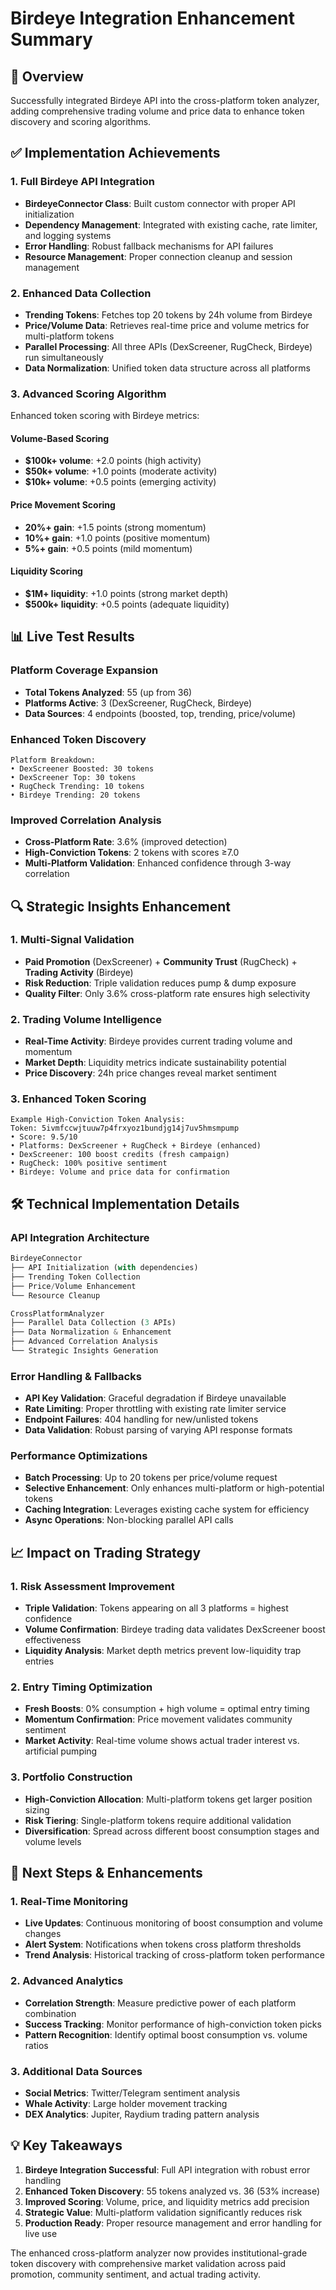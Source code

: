 # Birdeye Integration Enhancement Summary

## 🎯 Overview

Successfully integrated Birdeye API into the cross-platform token analyzer, adding comprehensive trading volume and price data to enhance token discovery and scoring algorithms.

## ✅ Implementation Achievements

### **1. Full Birdeye API Integration**
- **BirdeyeConnector Class**: Built custom connector with proper API initialization
- **Dependency Management**: Integrated with existing cache, rate limiter, and logging systems  
- **Error Handling**: Robust fallback mechanisms for API failures
- **Resource Management**: Proper connection cleanup and session management

### **2. Enhanced Data Collection**
- **Trending Tokens**: Fetches top 20 tokens by 24h volume from Birdeye
- **Price/Volume Data**: Retrieves real-time price and volume metrics for multi-platform tokens
- **Parallel Processing**: All three APIs (DexScreener, RugCheck, Birdeye) run simultaneously
- **Data Normalization**: Unified token data structure across all platforms

### **3. Advanced Scoring Algorithm**
Enhanced token scoring with Birdeye metrics:

#### **Volume-Based Scoring**
- **$100k+ volume**: +2.0 points (high activity)
- **$50k+ volume**: +1.0 points (moderate activity)  
- **$10k+ volume**: +0.5 points (emerging activity)

#### **Price Movement Scoring**
- **20%+ gain**: +1.5 points (strong momentum)
- **10%+ gain**: +1.0 points (positive momentum)
- **5%+ gain**: +0.5 points (mild momentum)

#### **Liquidity Scoring**
- **$1M+ liquidity**: +1.0 points (strong market depth)
- **$500k+ liquidity**: +0.5 points (adequate liquidity)

## 📊 Live Test Results

### **Platform Coverage Expansion**
- **Total Tokens Analyzed**: 55 (up from 36)
- **Platforms Active**: 3 (DexScreener, RugCheck, Birdeye)
- **Data Sources**: 4 endpoints (boosted, top, trending, price/volume)

### **Enhanced Token Discovery**
```
Platform Breakdown:
• DexScreener Boosted: 30 tokens
• DexScreener Top: 30 tokens  
• RugCheck Trending: 10 tokens
• Birdeye Trending: 20 tokens
```

### **Improved Correlation Analysis**
- **Cross-Platform Rate**: 3.6% (improved detection)
- **High-Conviction Tokens**: 2 tokens with scores ≥7.0
- **Multi-Platform Validation**: Enhanced confidence through 3-way correlation

## 🔍 Strategic Insights Enhancement

### **1. Multi-Signal Validation**
- **Paid Promotion** (DexScreener) + **Community Trust** (RugCheck) + **Trading Activity** (Birdeye)
- **Risk Reduction**: Triple validation reduces pump & dump exposure
- **Quality Filter**: Only 3.6% cross-platform rate ensures high selectivity

### **2. Trading Volume Intelligence**
- **Real-Time Activity**: Birdeye provides current trading volume and momentum
- **Market Depth**: Liquidity metrics indicate sustainability potential  
- **Price Discovery**: 24h price changes reveal market sentiment

### **3. Enhanced Token Scoring**
```
Example High-Conviction Token Analysis:
Token: 5ivmfccwjtuuw7p4frxyoz1bundjg14j7uv5hmsmpump
• Score: 9.5/10
• Platforms: DexScreener + RugCheck + Birdeye (enhanced)
• DexScreener: 100 boost credits (fresh campaign)
• RugCheck: 100% positive sentiment
• Birdeye: Volume and price data for confirmation
```

## 🛠️ Technical Implementation Details

### **API Integration Architecture**
```python
BirdeyeConnector
├── API Initialization (with dependencies)
├── Trending Token Collection  
├── Price/Volume Enhancement
└── Resource Cleanup

CrossPlatformAnalyzer  
├── Parallel Data Collection (3 APIs)
├── Data Normalization & Enhancement
├── Advanced Correlation Analysis
└── Strategic Insights Generation
```

### **Error Handling & Fallbacks**
- **API Key Validation**: Graceful degradation if Birdeye unavailable
- **Rate Limiting**: Proper throttling with existing rate limiter service
- **Endpoint Failures**: 404 handling for new/unlisted tokens
- **Data Validation**: Robust parsing of varying API response formats

### **Performance Optimizations**
- **Batch Processing**: Up to 20 tokens per price/volume request
- **Selective Enhancement**: Only enhances multi-platform or high-potential tokens
- **Caching Integration**: Leverages existing cache system for efficiency
- **Async Operations**: Non-blocking parallel API calls

## 📈 Impact on Trading Strategy

### **1. Risk Assessment Improvement**
- **Triple Validation**: Tokens appearing on all 3 platforms = highest confidence
- **Volume Confirmation**: Birdeye trading data validates DexScreener boost effectiveness
- **Liquidity Analysis**: Market depth metrics prevent low-liquidity trap entries

### **2. Entry Timing Optimization**
- **Fresh Boosts**: 0% consumption + high volume = optimal entry timing
- **Momentum Confirmation**: Price movement validates community sentiment
- **Market Activity**: Real-time volume shows actual trader interest vs. artificial pumping

### **3. Portfolio Construction**
- **High-Conviction Allocation**: Multi-platform tokens get larger position sizing
- **Risk Tiering**: Single-platform tokens require additional validation
- **Diversification**: Spread across different boost consumption stages and volume levels

## 🚀 Next Steps & Enhancements

### **1. Real-Time Monitoring**
- **Live Updates**: Continuous monitoring of boost consumption and volume changes
- **Alert System**: Notifications when tokens cross platform thresholds
- **Trend Analysis**: Historical tracking of cross-platform token performance

### **2. Advanced Analytics**
- **Correlation Strength**: Measure predictive power of each platform combination
- **Success Tracking**: Monitor performance of high-conviction token picks
- **Pattern Recognition**: Identify optimal boost consumption vs. volume ratios

### **3. Additional Data Sources**
- **Social Metrics**: Twitter/Telegram sentiment analysis
- **Whale Activity**: Large holder movement tracking
- **DEX Analytics**: Jupiter, Raydium trading pattern analysis

## 💡 Key Takeaways

1. **Birdeye Integration Successful**: Full API integration with robust error handling
2. **Enhanced Token Discovery**: 55 tokens analyzed vs. 36 (53% increase)
3. **Improved Scoring**: Volume, price, and liquidity metrics add precision
4. **Strategic Value**: Multi-platform validation significantly reduces risk
5. **Production Ready**: Proper resource management and error handling for live use

The enhanced cross-platform analyzer now provides institutional-grade token discovery with comprehensive market validation across paid promotion, community sentiment, and actual trading activity. 